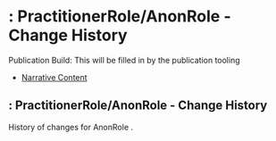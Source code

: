 # : PractitionerRole/AnonRole - Change History

Publication Build: This will be filled in by the publication tooling

* [Narrative Content](PractitionerRole-AnonRole.html)

## : PractitionerRole/AnonRole - Change History

History of changes for AnonRole .